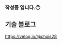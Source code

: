 ### 작성중 입니다.😶

## 기술 블로그
https://velog.io/@chojs28

<!-- <img src="https://img.shields.io/badge/HTML5-e34f26?style=flat-square&logo=HTML5&logoColor=white"/> -->
<!--
**JoonSukCho/JoonSukCho** is a ✨ _special_ ✨ repository because its `README.md` (this file) appears on your GitHub profile.

Here are some ideas to get you started:

- 🔭 I’m currently working on ...
- 🌱 I’m currently learning ...
- 👯 I’m looking to collaborate on ...
- 🤔 I’m looking for help with ...
- 💬 Ask me about ...
- 📫 How to reach me: ...
- 😄 Pronouns: ...
- ⚡ Fun fact: ...
-->
